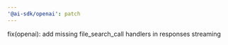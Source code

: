 ```yaml
---
'@ai-sdk/openai': patch
---
```


fix(openai): add missing file_search_call handlers in responses streaming
